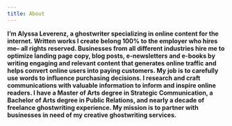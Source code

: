 ```yaml
---
title: About
---
```

**I’m Alyssa Leverenz, a ghostwriter specializing in online content for the internet. Written works I create belong 100% to the employer who hires me– all rights reserved. Businesses from all different industries hire me to optimize landing page copy, blog posts, e-newsletters and e-books by writing engaging and relevant content that generates online traffic and helps convert online users into paying customers. My job is to carefully use words to influence purchasing decisions. I research and craft communications with valuable information to inform and inspire online readers. I have a Master of Arts degree in Strategic Communication, a Bachelor of Arts degree in Public Relations, and nearly a decade of freelance ghostwriting experience. My mission is to partner with businesses in need of my creative ghostwriting services.**